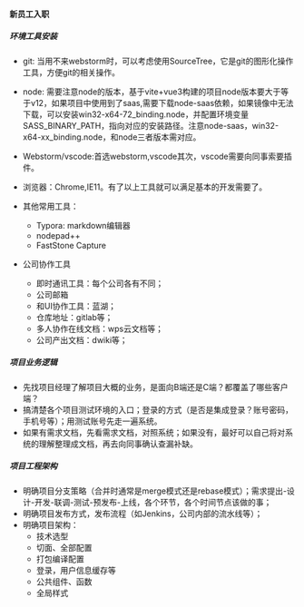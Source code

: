 #### 新员工入职

##### 环境工具安装

- git: 当用不来webstorm时，可以考虑使用SourceTree，它是git的图形化操作工具，方便git的相关操作。
- node: 需要注意node的版本，基于vite+vue3构建的项目node版本要大于等于v12，如果项目中使用到了saas,需要下载node-saas依赖，如果镜像中无法下载，可以安装win32-x64-72_binding.node，并配置环境变量SASS_BINARY_PATH，指向对应的安装路径。注意node-saas，win32-x64-xx_binding.node，和node三者版本需对应。
- Webstorm/vscode:首选webstorm,vscode其次，vscode需要向同事索要插件。
- 浏览器：Chrome,IE11。有了以上工具就可以满足基本的开发需要了。
- 其他常用工具：
  - Typora: markdown编辑器
  - nodepad++
  - FastStone Capture


- 公司协作工具
  - 即时通讯工具：每个公司各有不同；
  - 公司邮箱
  - 和UI协作工具：蓝湖；
  - 仓库地址：gitlab等；
  - 多人协作在线文档：wps云文档等；
  - 公司产出文档：dwiki等； 

##### 项目业务逻辑

- 先找项目经理了解项目大概的业务，是面向B端还是C端？都覆盖了哪些客户端？
- 搞清楚各个项目测试环境的入口；登录的方式（是否是集成登录？账号密码，手机号等）；用测试账号先走一遍系统。
- 如果有需求文档，先看需求文档，对照系统；如果没有，最好可以自己将对系统的理解整理成文档，再去向同事确认查漏补缺。

##### 项目工程架构

- 明确项目分支策略（合并时通常是merge模式还是rebase模式）；需求提出-设计-开发-联调-测试-预发布-上线，各个环节，各个时间节点该做的事；
- 明确项目发布方式，发布流程（如Jenkins，公司内部的流水线等）；
- 明确项目架构：
  - 技术选型
  - 切面、全部配置
  - 打包编译配置
  - 登录，用户信息缓存等
  - 公共组件、函数
  - 全局样式
